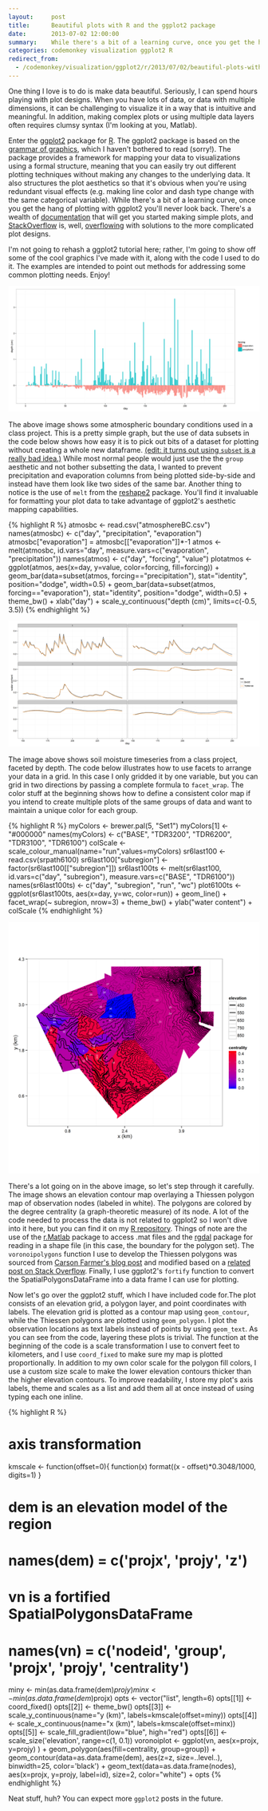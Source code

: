 ```yaml
---
layout:     post
title:      Beautiful plots with R and the ggplot2 package
date:       2013-07-02 12:00:00
summary:    While there's a bit of a learning curve, once you get the hang of plotting with ggplot2 you'll never look back.
categories: codemonkey visualization ggplot2 R
redirect_from:
  - /codemonkey/visualization/ggplot2/r/2013/07/02/beautiful-plots-with-r-and-the-ggplot2-package/
---
```


One thing I love is to do is make data beautiful. Seriously, I can spend hours playing with plot designs. When you have lots of data, or data with multiple dimensions, it can be challenging to visualize it in a way that is intuitive and meaningful. In addition, making complex plots or using multiple data layers often requires clumsy syntax (I'm looking at you, Matlab).

Enter the <a href="http://ggplot2.org/">ggplot2</a> package for <a href="http://www.r-project.org/">R</a>. The ggplot2 package is based on the <a href="http://www.cs.uic.edu/~wilkinson/TheGrammarOfGraphics/GOG.html">grammar of graphics</a>, which I haven't bothered to read (sorry!). The package provides a framework for mapping your data to visualizations using a formal structure, meaning that you can easily try out different plotting techniques without making any changes to the underlying data. It also structures the plot aesthetics so that it's obvious when you're using redundant visual effects (e.g. making line color and dash type change with the same categorical variable). While there's a bit of a learning curve, once you get the hang of plotting with ggplot2 you'll never look back. There's a wealth of <a href="http://docs.ggplot2.org/current/">documentation</a> that will get you started making simple plots, and <a href="http://stackoverflow.com/">StackOverflow</a> is, well, <a href="http://stackoverflow.com/search?q=ggplot2">overflowing</a> with solutions to the more complicated plot designs.

I'm not going to rehash a ggplot2 tutorial here; rather, I'm going to show off some of the cool graphics I've made with it, along with the code I used to do it. The examples are intended to point out methods for addressing some common plotting needs. Enjoy!

![Atmospheric boundary conditions used in a class project](/images/2013-04-01-plotatmos.png)

The above image shows some atmospheric boundary conditions used in a class project. This is a pretty simple graph, but the use of data subsets in the code below shows how easy it is to pick out bits of a dataset for plotting without creating a whole new dataframe. <ins>(edit: it turns out using `subset` is a <a href="http://stackoverflow.com/questions/9860090/in-r-why-is-better-than-subset">really bad idea</a>.)</ins> While most normal people would just use the the `group` aesthetic and not bother subsetting the data, I wanted to prevent precipitation and evaporation columns from being plotted side-by-side and instead have them look like two sides of the same bar. Another thing to notice is the use of `melt` from the <a href="http://cran.r-project.org/web/packages/reshape2/index.html">reshape2</a> package. You'll find it invaluable for formatting your plot data to take advantage of ggplot2's aesthetic mapping capabilities.

{% highlight R %}
atmosbc <- read.csv("atmosphereBC.csv")
names(atmosbc) <- c("day", "precipitation", "evaporation")
atmosbc["evaporation"] = atmosbc[["evaporation"]]*-1
atmos <- melt(atmosbc, id.vars="day", 
              measure.vars=c("evaporation", "precipitation"))
names(atmos) <- c("day", "forcing", "value")
plotatmos <- ggplot(atmos, aes(x=day, y=value, color=forcing, fill=forcing)) + 
             geom_bar(data=subset(atmos, forcing=="precipitation"), 
                      stat="identity", position="dodge", width=0.5) + 
             geom_bar(data=subset(atmos, forcing=="evaporation"), 
                      stat="identity", position="dodge", width=0.5) +
             theme_bw() + xlab("day") + 
             scale_y_continuous("depth (cm)", limits=c(-0.5, 3.5))
{% endhighlight %}

![Soil moisture timeseries from a class project, faceted by depth](/images/2013-04-01-soilmoisture-ts.png)

The image above shows soil moisture timeseries from a class project, faceted by depth. The code below illustrates how to use facets to arrange your data in a grid. In this case I only gridded it by one variable, but you can grid in two directions by passing a complete formula to `facet_wrap`. The color stuff at the beginning shows how to define a consistent color map if you intend to create multiple plots of the same groups of data and want to maintain a unique color for each group.

{% highlight R %}
myColors <- brewer.pal(5, "Set1")
myColors[1] <- "#000000"
names(myColors) <- c("BASE", "TDR3200", "TDR6200", "TDR3100", "TDR6100")
colScale <- scale_colour_manual(name="run",values=myColors)
sr6last100 <- read.csv(srpath6100)
sr6last100["subregion"] <- factor(sr6last100[["subregion"]])
sr6last100ts <- melt(sr6last100, id.vars=c("day", "subregion"), 
                       measure.vars=c("BASE", "TDR6100"))
names(sr6last100ts) <- c("day", "subregion", "run", "wc")
plot6100ts <- ggplot(sr6last100ts, aes(x=day, y=wc, color=run)) + 
              geom_line() + facet_wrap(~ subregion, nrow=3) + 
              theme_bw() + ylab("water content") + colScale
{% endhighlight %}


![Elevation contour map overlaying a Thiessen polygon map of observation nodes (labeled in white). The polygons are colored by the degree centrality (a graph-theoretic measure) of its node.](/images/2013-04-01-voronoi.png)

There's a lot going on in the above image, so let's step through it carefully. The image shows an elevation contour map overlaying a Thiessen polygon map of observation nodes (labeled in white). The polygons are colored by the degree centrality (a graph-theoretic measure) of its node. A lot of the code needed to process the data is not related to ggplot2 so I won't dive into it here, but you can find it on my <a href="https://github.com/mkoohafkan/UCBcode-R/blob/master/ggnetworks/points-to-voronoi.r">R repository</a>. Things of note are the use of the <a href="http://cran.r-project.org/web/packages/R.matlab/index.html">r.Matlab</a> package to access .mat files and the <a href="http://cran.r-project.org/web/packages/rgdal/index.html">rgdal</a> package for reading in a shape file (in this case, the boundary for the polygon set). The `voronoipolygons` function I use to develop the Thiessen polygons was sourced from <a href="http://www.carsonfarmer.com/2009/09/voronoi-polygons-with-r/">Carson Farmer's blog post</a> and modified based on a <a href="http://stackoverflow.com/questions/12156475/combine-voronoi-polygons-and-maps">related post on Stack Overflow</a>. Finally, I use ggplot2's `fortify` function to convert the SpatialPolygonsDataFrame into a data frame I can use for plotting.

Now let's go over the ggplot2 stuff, which I have included code for.The plot consists of an elevation grid, a polygon layer, and point coordinates with labels. The elevation grid is plotted as a contour map using `geom_contour`, while the Thiessen polygons are plotted using `geom_polygon`. I plot the observation locations as text labels instead of points by using `geom_text`. As you can see from the code, layering these plots is trivial. The function at the beginning of the code is a scale transformation I use to convert feet to kilometers, and I use `coord_fixed` to make sure my map is plotted proportionally. In addition to my own color scale for the polygon fill colors, I use a custom size scale to make the lower elevation contours thicker than the higher elevation contours. To improve readability, I store my plot's axis labels, theme and scales as a list and add them all at once instead of using typing each one inline.

{% highlight R %}
# axis transformation
kmscale <- function(offset=0){
 function(x) format((x - offset)*0.3048/1000, digits=1)
}

# dem is an elevation model of the region
# names(dem) = c('projx', 'projy', 'z')
# vn is a fortified SpatialPolygonsDataFrame
# names(vn) = c('nodeid', 'group', 'projx', 'projy', 'centrality')
miny <- min(as.data.frame(dem)$projy)
minx <- min(as.data.frame(dem)$projx)
opts <- vector("list", length=6)
opts[[1]] <- coord_fixed()
opts[[2]] <- theme_bw()
opts[[3]] <- scale_y_continuous(name="y (km)", labels=kmscale(offset=miny))
opts[[4]] <- scale_x_continuous(name="x (km)", labels=kmscale(offset=minx))
opts[[5]] <- scale_fill_gradient(low="blue", high="red")
opts[[6]] <- scale_size('elevation', range=c(1, 0.1))
voronoiplot <- ggplot(vn, aes(x=projx, y=projy) ) + 
               geom_polygon(aes(fill=centrality, group=group)) + 
               geom_contour(data=as.data.frame(dem), 
                            aes(z=z, size=..level..), 
                            binwidth=25, color='black') +
               geom_text(data=as.data.frame(nodes), 
                         aes(x=projx, y=projy, label=id), 
                         size=2, color="white") + 
               opts
{% endhighlight %}

Neat stuff, huh? You can expect more `ggplot2` posts in the future.
